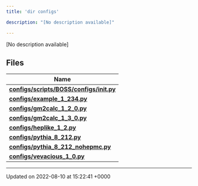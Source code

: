 ```yaml
---
title: 'dir configs'

description: "[No description available]"

---
```







[No description available]

## Files

| Name           |
| -------------- |
| **[configs/scripts/BOSS/configs/__init__.py](/documentation/code/gambit_2.2/files/scripts_2boss_2configs_2____init_____8py/#file-scripts/boss/configs/--init--.py)**  |
| **[configs/example_1_234.py](/documentation/code/gambit_2.2/files/example__1__234_8py/#file-example-1-234.py)**  |
| **[configs/gm2calc_1_2_0.py](/documentation/code/gambit_2.2/files/gm2calc__1__2__0_8py/#file-gm2calc-1-2-0.py)**  |
| **[configs/gm2calc_1_3_0.py](/documentation/code/gambit_2.2/files/gm2calc__1__3__0_8py/#file-gm2calc-1-3-0.py)**  |
| **[configs/heplike_1_2.py](/documentation/code/gambit_2.2/files/heplike__1__2_8py/#file-heplike-1-2.py)**  |
| **[configs/pythia_8_212.py](/documentation/code/gambit_2.2/files/pythia__8__212_8py/#file-pythia-8-212.py)**  |
| **[configs/pythia_8_212_nohepmc.py](/documentation/code/gambit_2.2/files/pythia__8__212__nohepmc_8py/#file-pythia-8-212-nohepmc.py)**  |
| **[configs/vevacious_1_0.py](/documentation/code/gambit_2.2/files/vevacious__1__0_8py/#file-vevacious-1-0.py)**  |






-------------------------------

Updated on 2022-08-10 at 15:22:41 +0000

